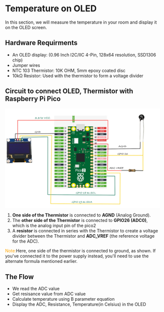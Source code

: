 # Temperature on OLED

In this section, we will measure the temperature in your room and display it on the OLED screen.

## Hardware Requirments

- An OLED display: (0.96 Inch I2C/IIC 4-Pin, 128x64 resolution, SSD1306 chip)
- Jumper wires
- NTC 103 Thermistor: 10K OHM, 5mm epoxy coated disc
- 10kΩ Resistor: Used with the thermistor to form a voltage divider 

## Circuit to connect OLED, Thermistor with Raspberry Pi Pico

<img style="display: block; margin: auto;" alt="pico2" src="../images/thermistor-pico-oled-circuit.jpg"/>

1. **One side of the Thermistor** is connected to **AGND** (Analog Ground).
2. The **other side of the Thermistor** is connected to **GPIO26 (ADC0)**, which is the analog input pin of the pico2
3. A **resistor** is connected in series with the Thermistor to create a voltage divider between the Thermistor and **ADC_VREF** (the reference voltage for the ADC).

<span style="color:orange">Note:</span>Here, one side of the thermistor is connected to ground, as shown. If you've connected it to the power supply instead, you'll need to use the alternate formula mentioned earlier.

## The Flow

- We read the ADC value 
- Get resisance value from ADC value
- Calculate temperature using B parameter equation
- Display the ADC, Resistance, Temperature(in Celsius) in the OLED
